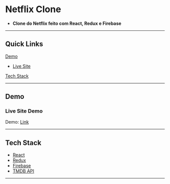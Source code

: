 # Netflix Clone

- **Clone do Netflix feito com React, Redux e Firebase**

---

## Quick Links

[Demo](#demo)

- [Live Site](#live-site-demo)

[Tech Stack](#tech-stack)

---

## Demo

### Live Site Demo

Demo: [Link](https://treinaflix.treinacloud.tk/)


---

## Tech Stack

- [React](https://github.com/facebook/react) 
- [Redux](https://redux.js.org/) 
- [Firebase](https://firebase.google.com/) 
- [TMDB API](https://www.themoviedb.org/?language=pt-BR)

---
